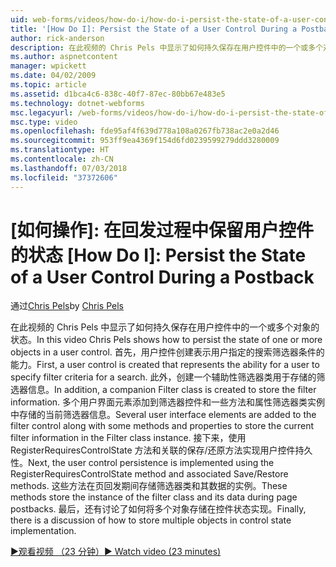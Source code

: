 ```yaml
---
uid: web-forms/videos/how-do-i/how-do-i-persist-the-state-of-a-user-control-during-a-postback
title: '[How Do I]: Persist the State of a User Control During a Postback | Microsoft Docs'
author: rick-anderson
description: 在此视频的 Chris Pels 中显示了如何持久保存在用户控件中的一个或多个对象的状态。 首先，将创建一个用户控件表示 abilit...
ms.author: aspnetcontent
manager: wpickett
ms.date: 04/02/2009
ms.topic: article
ms.assetid: d1bca4c6-838c-40f7-87ec-80bb67e483e5
ms.technology: dotnet-webforms
msc.legacyurl: /web-forms/videos/how-do-i/how-do-i-persist-the-state-of-a-user-control-during-a-postback
msc.type: video
ms.openlocfilehash: fde95af4f639d778a108a0267fb738ac2e0a2d46
ms.sourcegitcommit: 953ff9ea4369f154d6fd0239599279ddd3280009
ms.translationtype: HT
ms.contentlocale: zh-CN
ms.lasthandoff: 07/03/2018
ms.locfileid: "37372606"
---
```

<a name="how-do-i-persist-the-state-of-a-user-control-during-a-postback"></a>[如何操作]: 在回发过程中保留用户控件的状态
[How Do I]: Persist the State of a User Control During a Postback
====================
<span data-ttu-id="a4059-104">通过[Chris Pels](https://twitter.com/chrispels)</span><span class="sxs-lookup"><span data-stu-id="a4059-104">by [Chris Pels](https://twitter.com/chrispels)</span></span>

<span data-ttu-id="a4059-105">在此视频的 Chris Pels 中显示了如何持久保存在用户控件中的一个或多个对象的状态。</span><span class="sxs-lookup"><span data-stu-id="a4059-105">In this video Chris Pels shows how to persist the state of one or more objects in a user control.</span></span> <span data-ttu-id="a4059-106">首先，用户控件创建表示用户指定的搜索筛选器条件的能力。</span><span class="sxs-lookup"><span data-stu-id="a4059-106">First, a user control is created that represents the ability for a user to specify filter criteria for a search.</span></span> <span data-ttu-id="a4059-107">此外，创建一个辅助性筛选器类用于存储的筛选器信息。</span><span class="sxs-lookup"><span data-stu-id="a4059-107">In addition, a companion Filter class is created to store the filter information.</span></span> <span data-ttu-id="a4059-108">多个用户界面元素添加到筛选器控件和一些方法和属性筛选器类实例中存储的当前筛选器信息。</span><span class="sxs-lookup"><span data-stu-id="a4059-108">Several user interface elements are added to the filter control along with some methods and properties to store the current filter information in the Filter class instance.</span></span> <span data-ttu-id="a4059-109">接下来，使用 RegisterRequiresControlState 方法和关联的保存/还原方法实现用户控件持久性。</span><span class="sxs-lookup"><span data-stu-id="a4059-109">Next, the user control persistence is implemented using the RegisterRequiresControlState method and associated Save/Restore methods.</span></span> <span data-ttu-id="a4059-110">这些方法在页回发期间存储筛选器类和其数据的实例。</span><span class="sxs-lookup"><span data-stu-id="a4059-110">These methods store the instance of the filter class and its data during page postbacks.</span></span> <span data-ttu-id="a4059-111">最后，还有讨论了如何将多个对象存储在控件状态实现。</span><span class="sxs-lookup"><span data-stu-id="a4059-111">Finally, there is a discussion of how to store multiple objects in control state implementation.</span></span>

[<span data-ttu-id="a4059-112">&#9654;观看视频 （23 分钟）</span><span class="sxs-lookup"><span data-stu-id="a4059-112">&#9654; Watch video (23 minutes)</span></span>](https://channel9.msdn.com/Blogs/ASP-NET-Site-Videos/how-do-i-persist-the-state-of-a-user-control-during-a-postback)
